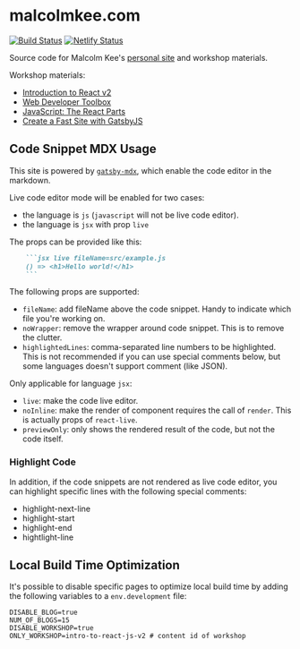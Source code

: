 # malcolmkee.com

[![Build Status](https://travis-ci.org/malcolm-kee/malcolm-kee.svg?branch=master)](https://travis-ci.org/malcolm-kee/malcolm-kee) [![Netlify Status](https://api.netlify.com/api/v1/badges/86f46dd1-29fe-4d46-a094-067bc0c6225b/deploy-status)](https://app.netlify.com/sites/malcolmkee/deploys)

Source code for Malcolm Kee's [personal site](https://malcolmkee.com/) and workshop materials.

Workshop materials:

- [Introduction to React v2](https://malcolmkee.com/intro-to-react-js-v2)
- [Web Developer Toolbox](https://malcolmkee.com/web-developer-toolbox)
- [JavaScript: The React Parts](https://malcolmkee.com/js-the-react-parts)
- [Create a Fast Site with GatsbyJS](https://malcolmkee.com/fast-site-with-gatsby-js)

## Code Snippet MDX Usage

This site is powered by [`gatsby-mdx`][gatsby-mdx], which enable the code editor in the markdown.

Live code editor mode will be enabled for two cases:

- the language is `js` (`javascript` will not be live code editor).
- the language is `jsx` with prop `live`

The props can be provided like this:

````md
    ```jsx live fileName=src/example.js
    () => <h1>Hello world!</h1>
    ```
````

The following props are supported:

- `fileName`: add fileName above the code snippet. Handy to indicate which file you're working on.
- `noWrapper`: remove the wrapper around code snippet. This is to remove the clutter.
- `highlightedLines`: comma-separated line numbers to be highlighted. This is not recommended if you can use special comments below, but some languages doesn't support comment (like JSON).

Only applicable for language `jsx`:

- `live`: make the code live editor.
- `noInline`: make the render of component requires the call of `render`. This is actually props of `react-live`.
- `previewOnly`: only shows the rendered result of the code, but not the code itself.

### Highlight Code

In addition, if the code snippets are not rendered as live code editor, you can highlight specific lines with the following special comments:

- highlight-next-line
- highlight-start
- highlight-end
- hightlight-line

## Local Build Time Optimization

It's possible to disable specific pages to optimize local build time by adding the following variables to a `env.development` file:

```
DISABLE_BLOG=true
NUM_OF_BLOGS=15
DISABLE_WORKSHOP=true
ONLY_WORKSHOP=intro-to-react-js-v2 # content id of workshop
```

[gatsby-mdx]: https://github.com/ChristopherBiscardi/gatsby-mdx
